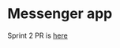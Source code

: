 # Messenger app

Sprint 2 PR is [here](https://github.com/galina-niukhalova/middle.messenger.praktikum.yandex/pull/2)
